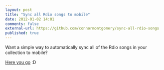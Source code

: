 ```yaml
---
layout: post
title: "Sync all Rdio songs to mobile"
date: 2012-01-02 14:01
comments: false
external-url: https://github.com/connormontgomery/sync-all-rdio-songs
published: true
---
```


Want a simple way to automatically sync all of the Rdio songs in your
collection to mobile?

[Here you go](https://github.com/connormontgomery/sync-all-rdio-songs
) :D
